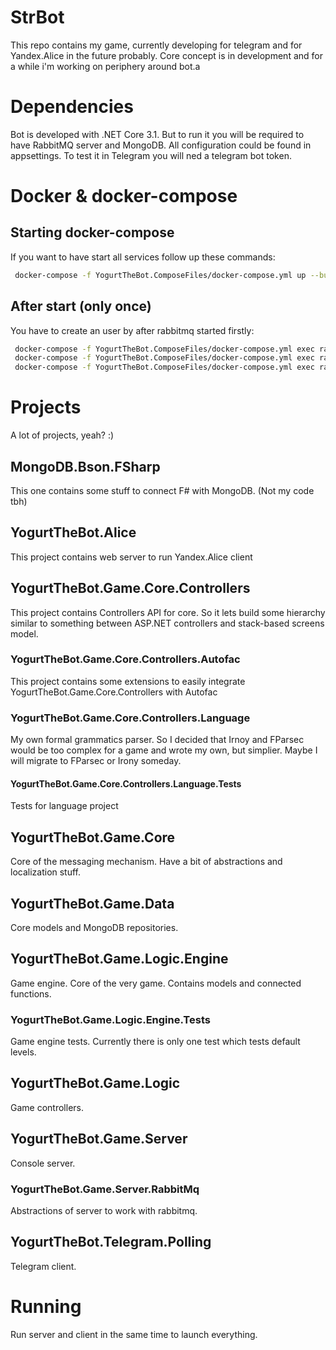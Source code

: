 # StrBot
This repo contains my game, currently developing for telegram and for Yandex.Alice in the future probably. Core concept 
is in development and for a while i'm working on periphery around bot.a

# Dependencies 
Bot is developed with .NET Core 3.1. But to run it you will be required to have RabbitMQ server and MongoDB. All 
configuration could be found in appsettings. To test it in Telegram you will ned a telegram bot token.

# Docker & docker-compose

## Starting docker-compose

If you want to have start all services follow up these commands:
```bash
 docker-compose -f YogurtTheBot.ComposeFiles/docker-compose.yml up --build -d
``` 

## After start (only once)

You have to create an user by after rabbitmq started firstly:
```bash
 docker-compose -f YogurtTheBot.ComposeFiles/docker-compose.yml exec rabbitmq rabbitmqctl add_user user user
 docker-compose -f YogurtTheBot.ComposeFiles/docker-compose.yml exec rabbitmq rabbitmqctl set_user_tags user administrator
 docker-compose -f YogurtTheBot.ComposeFiles/docker-compose.yml exec rabbitmq rabbitmqctl set_permissions -p / user ".*" ".*" ".*"
``` 

# Projects 
A lot of projects, yeah? :)

## MongoDB.Bson.FSharp
This one contains some stuff to connect F# with MongoDB. (Not my code tbh)

## YogurtTheBot.Alice
This project contains web server to run Yandex.Alice client

## YogurtTheBot.Game.Core.Controllers
This project contains Controllers API for core. So it lets build some hierarchy similar to something between ASP.NET controllers and stack-based screens model. 

### YogurtTheBot.Game.Core.Controllers.Autofac
This project contains some extensions to easily integrate YogurtTheBot.Game.Core.Controllers with Autofac

### YogurtTheBot.Game.Core.Controllers.Language
My own formal grammatics parser. So I decided that Irnoy and FParsec would be too complex for a game and wrote my own, but simplier. Maybe I will migrate to FParsec or Irony someday.

#### YogurtTheBot.Game.Core.Controllers.Language.Tests
Tests for language project

## YogurtTheBot.Game.Core
Core of the messaging mechanism. Have a bit of abstractions and localization stuff.

## YogurtTheBot.Game.Data
Core models and MongoDB repositories.

## YogurtTheBot.Game.Logic.Engine
Game engine. Core of the very game. Contains models and connected functions.
 
### YogurtTheBot.Game.Logic.Engine.Tests
Game engine tests. Currently there is only one test which tests default levels.

## YogurtTheBot.Game.Logic
Game controllers.

## YogurtTheBot.Game.Server
Console server.

### YogurtTheBot.Game.Server.RabbitMq
Abstractions of server to work with rabbitmq.

## YogurtTheBot.Telegram.Polling
Telegram client. 

# Running
Run server and client in the same time to launch everything. 
